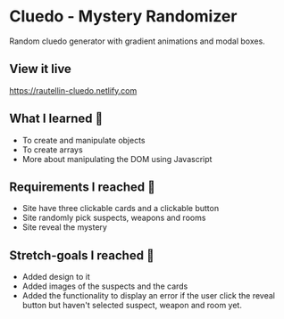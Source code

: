 # Cluedo - Mystery Randomizer

Random cluedo generator with gradient animations and modal boxes. 

## View it live

https://rautellin-cluedo.netlify.com

## What I learned 🧠

* To create and manipulate objects
* To create arrays
* More about manipulating the DOM using Javascript

## Requirements I reached 🧪

* Site have three clickable cards and a clickable button
* Site randomly pick suspects, weapons and rooms
* Site reveal the mystery

## Stretch-goals I reached 🧘

* Added design to it
* Added images of the suspects and the cards
* Added the functionality to display an error if the user click the reveal button but haven't selected suspect, weapon and room yet.

